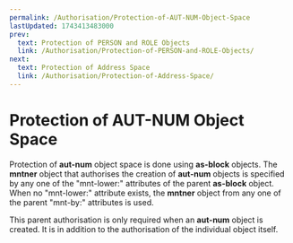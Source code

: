 ```yaml
---
permalink: /Authorisation/Protection-of-AUT-NUM-Object-Space
lastUpdated: 1743413483000
prev:
  text: Protection of PERSON and ROLE Objects
  link: /Authorisation/Protection-of-PERSON-and-ROLE-Objects/
next:
  text: Protection of Address Space
  link: /Authorisation/Protection-of-Address-Space/
---
```


# Protection of AUT-NUM Object Space

Protection of **aut-num** object space is done using **as-block** objects. The **mntner** object that authorises the creation of **aut-num** objects is specified by any one of the "mnt-lower:" attributes of the parent **as-block** object. When no "mnt-lower:" attribute exists, the **mntner** object from any one of the parent "mnt-by:" attributes is used.

This parent authorisation is only required when an **aut-num** object is created. It is in addition to the authorisation of the individual object itself.
